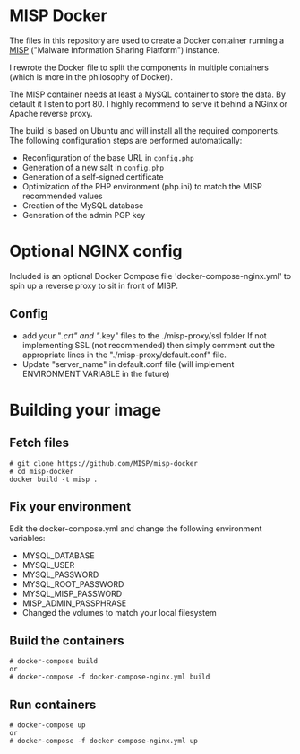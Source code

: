 MISP Docker
===========

The files in this repository are used to create a Docker container running a [MISP](http://www.misp-project.org) ("Malware Information Sharing Platform") instance.

I rewrote the Docker file to split the components in multiple containers (which is more in the philosophy of Docker).

The MISP container needs at least a MySQL container to store the data. By default it listen to port 80. I highly recommend to serve it behind a NGinx or Apache reverse proxy.

The build is based on Ubuntu and will install all the required components. The following configuration steps are performed automatically:
* Reconfiguration of the base URL in `config.php`
* Generation of a new salt in `config.php`
* Generation of a self-signed certificate
* Optimization of the PHP environment (php.ini) to match the MISP recommended values
* Creation of the MySQL database
* Generation of the admin PGP key


# Optional NGINX config

Included is an optional Docker Compose file 'docker-compose-nginx.yml' to spin up a reverse proxy to sit in front of MISP.

## Config
* add your "*.crt" and "*.key" files to the ./misp-proxy/ssl folder
If not implementing SSL (not recommended) then simply comment out the appropriate lines in the "./misp-proxy/default.conf" file.
* Update "server_name" in default.conf file (will implement ENVIRONMENT VARIABLE in the future)


# Building your image

## Fetch files
```
# git clone https://github.com/MISP/misp-docker
# cd misp-docker
docker build -t misp .
```
## Fix your environment
Edit the docker-compose.yml and change the following environment variables:
* MYSQL_DATABASE
* MYSQL_USER
* MYSQL_PASSWORD
* MYSQL_ROOT_PASSWORD
* MYSQL_MISP_PASSWORD
* MISP_ADMIN_PASSPHRASE
* Changed the volumes to match your local filesystem

## Build the containers
```
# docker-compose build
or
# docker-compose -f docker-compose-nginx.yml build
```

## Run containers
```
# docker-compose up
or
# docker-compose -f docker-compose-nginx.yml up
```



